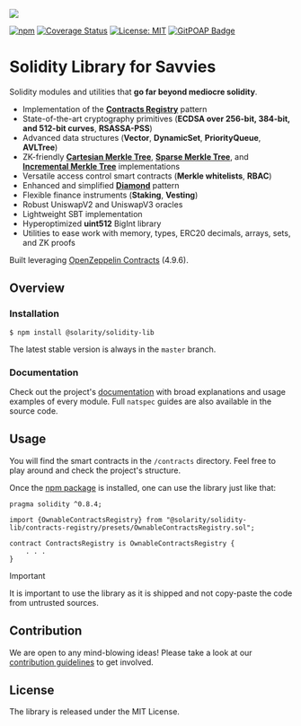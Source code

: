 ![](https://github.com/dl-solarity/solidity-lib/assets/47551140/87464015-a97a-4f5b-a16f-b34c98eb6549)

[![npm](https://img.shields.io/npm/v/@solarity/solidity-lib.svg)](https://www.npmjs.com/package/@solarity/solidity-lib)
[![Coverage Status](https://codecov.io/gh/dl-solarity/solidity-lib/graph/badge.svg)](https://codecov.io/gh/dl-solarity/solidity-lib)
[![License: MIT](https://img.shields.io/badge/License-MIT-yellow.svg)](https://opensource.org/licenses/MIT)
[![GitPOAP Badge](https://public-api.gitpoap.io/v1/repo/dl-solarity/solidity-lib/badge)](https://www.gitpoap.io/gh/dl-solarity/solidity-lib)

# Solidity Library for Savvies

Solidity modules and utilities that **go far beyond mediocre solidity**.

- Implementation of the [**Contracts Registry**](https://eips.ethereum.org/EIPS/eip-6224) pattern
- State-of-the-art cryptography primitives (**ECDSA over 256-bit, 384-bit, and 512-bit curves**, **RSASSA-PSS**)
- Advanced data structures (**Vector**, **DynamicSet**, **PriorityQueue**, **AVLTree**)
- ZK-friendly [**Cartesian Merkle Tree**](https://medium.com/@Arvolear/cartesian-merkle-tree-the-new-breed-a30b005ecf27), [**Sparse Merkle Tree**](https://docs.iden3.io/publications/pdfs/Merkle-Tree.pdf), and [**Incremental Merkle Tree**](https://github.com/runtimeverification/deposit-contract-verification/blob/master/deposit-contract-verification.pdf) implementations
- Versatile access control smart contracts (**Merkle whitelists**, **RBAC**)
- Enhanced and simplified [**Diamond**](https://eips.ethereum.org/EIPS/eip-2535) pattern
- Flexible finance instruments (**Staking**, **Vesting**)
- Robust UniswapV2 and UniswapV3 oracles
- Lightweight SBT implementation
- Hyperoptimized **uint512** BigInt library
- Utilities to ease work with memory, types, ERC20 decimals, arrays, sets, and ZK proofs

Built leveraging [OpenZeppelin Contracts](https://github.com/OpenZeppelin/openzeppelin-contracts) (4.9.6).

## Overview

### Installation

```console
$ npm install @solarity/solidity-lib
```

The latest stable version is always in the `master` branch.

### Documentation

Check out the project's [documentation](https://docs.solarity.dev) with broad explanations and usage examples of every module. Full `natspec` guides are also available in the source code.

## Usage

You will find the smart contracts in the `/contracts` directory. Feel free to play around and check the project's structure.

Once the [npm package](https://www.npmjs.com/package/@solarity/solidity-lib) is installed, one can use the library just like that:

```solidity
pragma solidity ^0.8.4;

import {OwnableContractsRegistry} from "@solarity/solidity-lib/contracts-registry/presets/OwnableContractsRegistry.sol";

contract ContractsRegistry is OwnableContractsRegistry {
    . . .
}
```

> [!IMPORTANT]
> It is important to use the library as it is shipped and not copy-paste the code from untrusted sources.

## Contribution

We are open to any mind-blowing ideas! Please take a look at our [contribution guidelines](https://docs.solarity.dev/docs/getting-started/contribution/how-to-contribute) to get involved.

## License

The library is released under the MIT License.
